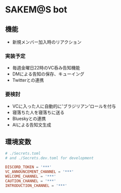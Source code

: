 # SAKEM@S bot

## 機能
- 新規メンバー加入時のリアクション

### 実装予定
- 毎週金曜日22時のVC呑み告知機能
- DMによる告知の保存、キューイング
- Twitterとの連携

### 要検討
- VCに入った人に自動的に'ブラジリアン'ロールを付与
- 寝落ちた人を寝落ちに送る
- Blueskyとの連携
- AIによる告知文生成

## 環境変数

```toml
# ./Secrets.toml
# and ./Secrets.dev.toml for development

DISCORD_TOKEN = '***'
VC_ANNOUNCEMENT_CHANNEL = '***'
WELCOME_CHANNEL = '***'
CAUTION_CHANNEL = '***'
INTRODUCTION_CHANNEL = '***'
```
